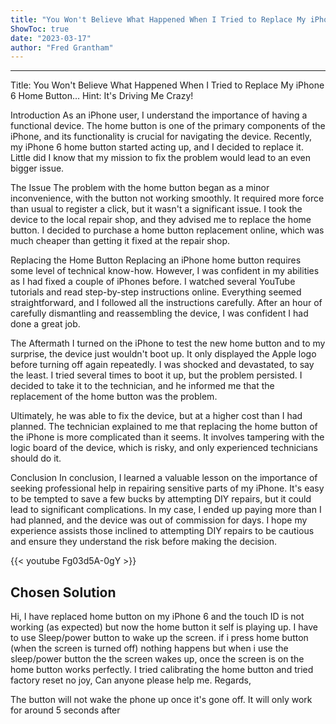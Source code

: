 ```yaml
---
title: "You Won't Believe What Happened When I Tried to Replace My iPhone 6 Home Button… Hint: It's Driving Me Crazy!"
ShowToc: true 
date: "2023-03-17"
author: "Fred Grantham"
---
```

*****
Title: You Won't Believe What Happened When I Tried to Replace My iPhone 6 Home Button… Hint: It's Driving Me Crazy!

Introduction
As an iPhone user, I understand the importance of having a functional device. The home button is one of the primary components of the iPhone, and its functionality is crucial for navigating the device. Recently, my iPhone 6 home button started acting up, and I decided to replace it. Little did I know that my mission to fix the problem would lead to an even bigger issue. 

The Issue
The problem with the home button began as a minor inconvenience, with the button not working smoothly. It required more force than usual to register a click, but it wasn't a significant issue. I took the device to the local repair shop, and they advised me to replace the home button. I decided to purchase a home button replacement online, which was much cheaper than getting it fixed at the repair shop. 

Replacing the Home Button
Replacing an iPhone home button requires some level of technical know-how. However, I was confident in my abilities as I had fixed a couple of iPhones before. I watched several YouTube tutorials and read step-by-step instructions online. Everything seemed straightforward, and I followed all the instructions carefully. After an hour of carefully dismantling and reassembling the device, I was confident I had done a great job. 

The Aftermath 
I turned on the iPhone to test the new home button and to my surprise, the device just wouldn't boot up. It only displayed the Apple logo before turning off again repeatedly. I was shocked and devastated, to say the least. I tried several times to boot it up, but the problem persisted. I decided to take it to the technician, and he informed me that the replacement of the home button was the problem. 

Ultimately, he was able to fix the device, but at a higher cost than I had planned. The technician explained to me that replacing the home button of the iPhone is more complicated than it seems. It involves tampering with the logic board of the device, which is risky, and only experienced technicians should do it. 

Conclusion
In conclusion, I learned a valuable lesson on the importance of seeking professional help in repairing sensitive parts of my iPhone. It's easy to be tempted to save a few bucks by attempting DIY repairs, but it could lead to significant complications. In my case, I ended up paying more than I had planned, and the device was out of commission for days. I hope my experience assists those inclined to attempting DIY repairs to be cautious and ensure they understand the risk before making the decision.

{{< youtube Fg03d5A-0gY >}} 



## Chosen Solution
 Hi,
I have replaced home button on my iPhone 6 and the touch ID is not working (as expected) but now the home button it self is playing up. I have to use Sleep/power button to wake up the screen. if i press home button (when the screen is turned off) nothing happens but when i use the sleep/power button the the screen wakes up, once the screen is on the home button works perfectly. I tried calibrating the home button and tried factory reset no joy, Can anyone please help me.
Regards,

 The button will not wake the phone up once it's gone off. It will only work for around 5 seconds after




